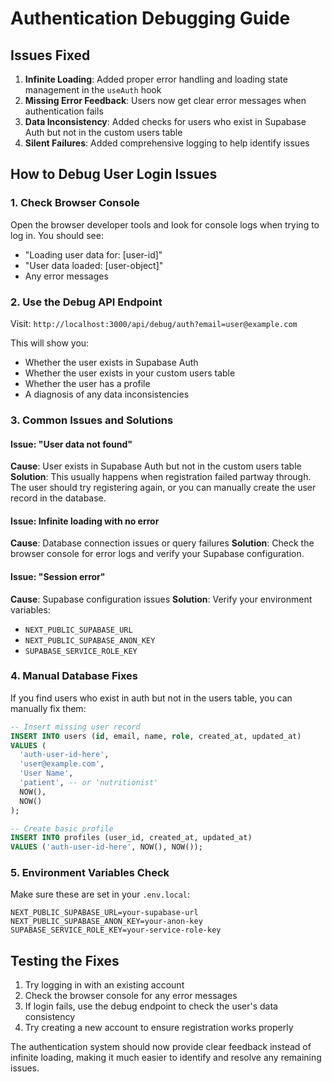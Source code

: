 # Authentication Debugging Guide

## Issues Fixed

1. **Infinite Loading**: Added proper error handling and loading state management in the `useAuth` hook
2. **Missing Error Feedback**: Users now get clear error messages when authentication fails
3. **Data Inconsistency**: Added checks for users who exist in Supabase Auth but not in the custom users table
4. **Silent Failures**: Added comprehensive logging to help identify issues

## How to Debug User Login Issues

### 1. Check Browser Console
Open the browser developer tools and look for console logs when trying to log in. You should see:
- "Loading user data for: [user-id]"
- "User data loaded: [user-object]" 
- Any error messages

### 2. Use the Debug API Endpoint
Visit: `http://localhost:3000/api/debug/auth?email=user@example.com`

This will show you:
- Whether the user exists in Supabase Auth
- Whether the user exists in your custom users table
- Whether the user has a profile
- A diagnosis of any data inconsistencies

### 3. Common Issues and Solutions

#### Issue: "User data not found"
**Cause**: User exists in Supabase Auth but not in the custom users table
**Solution**: This usually happens when registration failed partway through. The user should try registering again, or you can manually create the user record in the database.

#### Issue: Infinite loading with no error
**Cause**: Database connection issues or query failures
**Solution**: Check the browser console for error logs and verify your Supabase configuration.

#### Issue: "Session error" 
**Cause**: Supabase configuration issues
**Solution**: Verify your environment variables:
- `NEXT_PUBLIC_SUPABASE_URL`
- `NEXT_PUBLIC_SUPABASE_ANON_KEY`
- `SUPABASE_SERVICE_ROLE_KEY`

### 4. Manual Database Fixes

If you find users who exist in auth but not in the users table, you can manually fix them:

```sql
-- Insert missing user record
INSERT INTO users (id, email, name, role, created_at, updated_at)
VALUES (
  'auth-user-id-here',
  'user@example.com', 
  'User Name',
  'patient', -- or 'nutritionist'
  NOW(),
  NOW()
);

-- Create basic profile
INSERT INTO profiles (user_id, created_at, updated_at)
VALUES ('auth-user-id-here', NOW(), NOW());
```

### 5. Environment Variables Check

Make sure these are set in your `.env.local`:
```
NEXT_PUBLIC_SUPABASE_URL=your-supabase-url
NEXT_PUBLIC_SUPABASE_ANON_KEY=your-anon-key
SUPABASE_SERVICE_ROLE_KEY=your-service-role-key
```

## Testing the Fixes

1. Try logging in with an existing account
2. Check the browser console for any error messages
3. If login fails, use the debug endpoint to check the user's data consistency
4. Try creating a new account to ensure registration works properly

The authentication system should now provide clear feedback instead of infinite loading, making it much easier to identify and resolve any remaining issues. 
